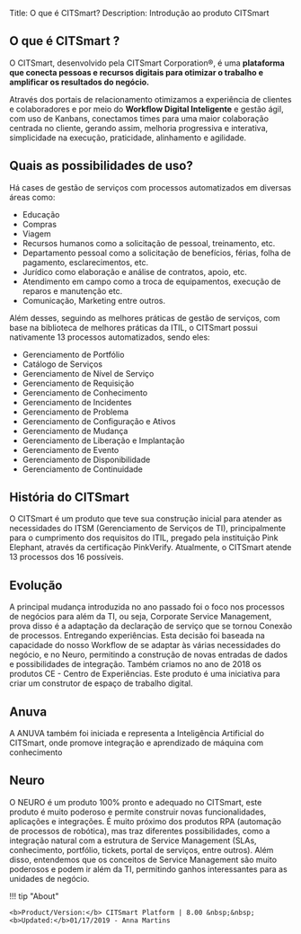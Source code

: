 Title: O que é CITSmart?
Description: Introdução ao produto CITSmart

## O que é CITSmart ?

O CITSmart, desenvolvido pela CITSmart Corporation®, é uma **plataforma que
conecta pessoas e recursos digitais para otimizar o trabalho e amplificar os
resultados do negócio.**

Através dos portais de relacionamento otimizamos a experiência de clientes e
colaboradores e por meio do **Workflow Digital Inteligente** e gestão ágil, com uso
de Kanbans, conectamos times para uma maior colaboração centrada no cliente,
gerando assim, melhoria progressiva e interativa, simplicidade na execução,
praticidade, alinhamento e agilidade.

Quais as possibilidades de uso?
-------------------------------

Há cases de gestão de serviços com processos automatizados em diversas áreas como:

*   Educação
*   Compras
*   Viagem
*   Recursos humanos como a solicitação de pessoal, treinamento, etc.
*   Departamento pessoal como a solicitação de benefícios, férias, folha de pagamento, esclarecimentos, etc.
*   Jurídico como elaboração e análise de contratos, apoio, etc.
*   Atendimento em campo como a troca de equipamentos, execução de reparos e manutenção etc.
*   Comunicação, Marketing entre outros.

Além desses, seguindo as melhores práticas de gestão de serviços, com base na
biblioteca de melhores práticas da ITIL, o CITSmart possui nativamente 13
processos automatizados, sendo eles:

*   Gerenciamento de Portfólio
*   Catálogo de Serviços
*   Gerenciamento de Nível de Serviço
*   Gerenciamento de Requisição
*   Gerenciamento de Conhecimento
*   Gerenciamento de Incidentes
*   Gerenciamento de Problema
*   Gerenciamento de Configuração e Ativos
*   Gerenciamento de Mudança
*   Gerenciamento de Liberação e Implantação
*   Gerenciamento de Evento
*   Gerenciamento de Disponibilidade
*   Gerenciamento de Continuidade

História do CITSmart
--------------------

O CITSmart é um produto que teve sua construção inicial para atender as necessidades do ITSM (Gerenciamento de Serviços de TI), principalmente para o cumprimento dos requisitos do ITIL, pregado pela instituição Pink Elephant, através da certificação PinkVerify. Atualmente, o CITSmart atende 13 processos dos 16 possíveis. 

Evolução
------------

A principal mudança introduzida no ano passado foi o foco nos processos de
negócios para além da TI, ou seja, Corporate Service Management, prova disso é a
adaptação da declaração de serviço que se tornou Conexão de processos.
Entregando experiências. Esta decisão foi baseada na capacidade do nosso
Workflow de se adaptar às várias necessidades do negócio, e no Neuro, permitindo
a construção de novas entradas de dados e possibilidades de integração. Também
criamos no ano de 2018 os produtos CE - Centro de Experiências. Este produto é
uma iniciativa para criar um construtor de espaço de trabalho digital.

Anuva
-----

A ANUVA também foi iniciada e representa a Inteligência Artificial do CITSmart,
onde promove integração e aprendizado de máquina com conhecimento

Neuro
-----

O NEURO é um produto 100% pronto e adequado no CITSmart, este produto é muito
poderoso e permite construir novas funcionalidades, aplicações e integrações. É
muito próximo dos produtos RPA (automação de processos de robótica), mas traz
diferentes possibilidades, como a integração natural com a estrutura de Service
Management (SLAs, conhecimento, portfólio, tickets, portal de serviços, entre
outros). Além disso, entendemos que os conceitos de Service Management são muito
poderosos e podem ir além da TI, permitindo ganhos interessantes para as
unidades de negócio.

!!! tip "About"

    <b>Product/Version:</b> CITSmart Platform | 8.00 &nbsp;&nbsp;
    <b>Updated:</b>01/17/2019 - Anna Martins

